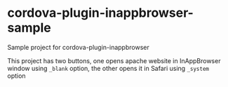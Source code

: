 # cordova-plugin-inappbrowser-sample
Sample project for cordova-plugin-inappbrowser

This project has two buttons, one opens apache website in InAppBrowser window using `_blank` option, the other opens it in Safari using `_system` option